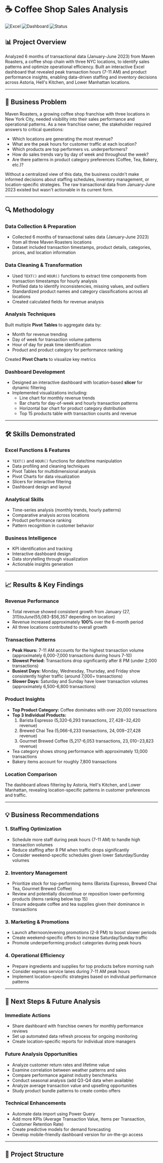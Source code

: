 # ☕ Coffee Shop Sales Analysis

![Excel](https://img.shields.io/badge/Excel-217346?style=for-the-badge&logo=microsoft-excel&logoColor=white)
![Dashboard](https://img.shields.io/badge/Dashboard-Interactive-blue?style=for-the-badge)
![Status](https://img.shields.io/badge/Status-Complete-success?style=for-the-badge)

## 📊 Project Overview

Analyzed 6 months of transactional data (January-June 2023) from Maven Roasters, a coffee shop chain with three NYC locations, to identify sales patterns and optimize operational efficiency. Built an interactive Excel dashboard that revealed peak transaction hours (7-11 AM) and product performance insights, enabling data-driven staffing and inventory decisions across Astoria, Hell's Kitchen, and Lower Manhattan locations.

---

## 🎯 Business Problem

Maven Roasters, a growing coffee shop franchise with three locations in New York City, needed visibility into their sales performance and operational patterns. As a new franchise owner, the stakeholder required answers to critical questions:

- Which locations are generating the most revenue?
- What are the peak hours for customer traffic at each location?
- Which products are top performers vs. underperformers?
- How do sales trends vary by day of week and throughout the week?
- Are there patterns in product category preferences (Coffee, Tea, Bakery, etc.)?

Without a centralized view of this data, the business couldn't make informed decisions about staffing schedules, inventory management, or location-specific strategies. The raw transactional data from January-June 2023 existed but wasn't actionable in its current form.

---

## 🔍 Methodology

### Data Collection & Preparation
- Collected 6 months of transactional sales data (January-June 2023) from all three Maven Roasters locations
- Dataset included transaction timestamps, product details, categories, prices, and location information

### Data Cleaning & Transformation
- Used `TEXT()` and `HOUR()` functions to extract time components from transaction timestamps for hourly analysis
- Profiled data to identify inconsistencies, missing values, and outliers
- Standardized product names and category classifications across all locations
- Created calculated fields for revenue analysis

### Analysis Techniques
Built multiple **Pivot Tables** to aggregate data by:
- Month for revenue trending
- Day of week for transaction volume patterns
- Hour of day for peak time identification
- Product and product category for performance ranking

Created **Pivot Charts** to visualize key metrics

### Dashboard Development
- Designed an interactive dashboard with location-based **slicer** for dynamic filtering
- Implemented visualizations including:
  - Line chart for monthly revenue trends
  - Bar charts for day-of-week and hourly transaction patterns
  - Horizontal bar chart for product category distribution
  - Top 15 products table with transaction counts and revenue

---

## 🛠️ Skills Demonstrated

### Excel Functions & Features
- `TEXT()` and `HOUR()` functions for date/time manipulation
- Data profiling and cleaning techniques
- Pivot Tables for multidimensional analysis
- Pivot Charts for data visualization
- Slicers for interactive filtering
- Dashboard design and layout

### Analytical Skills
- Time-series analysis (monthly trends, hourly patterns)
- Comparative analysis across locations
- Product performance ranking
- Pattern recognition in customer behavior

### Business Intelligence
- KPI identification and tracking
- Interactive dashboard design
- Data storytelling through visualization
- Actionable insights generation

---

## 📈 Results & Key Findings

### Revenue Performance
- Total revenue showed consistent growth from January ($27,311) to June ($55,083-$56,357 depending on location)
- Revenue increased approximately **100%** over the 6-month period
- All three locations contributed to overall growth

### Transaction Patterns
- **Peak Hours:** 7-11 AM accounts for the highest transaction volume (approximately 6,000-7,000 transactions during hours 7-10)
- **Slowest Period:** Transactions drop significantly after 8 PM (under 2,000 transactions)
- **Busiest Days:** Monday, Wednesday, Thursday, and Friday show consistently higher traffic (around 7,000+ transactions)
- **Slower Days:** Saturday and Sunday have lower transaction volumes (approximately 6,500-6,800 transactions)

### Product Insights
- **Top Product Category:** Coffee dominates with over 20,000 transactions
- **Top 3 Individual Products:**
  1. Barista Espresso (5,320-6,293 transactions, $27,428-$32,420 revenue)
  2. Brewed Chai Tea (5,066-6,233 transactions, $24,009-$27,428 revenue)
  3. Gourmet Brewed Coffee (5,217-6,053 transactions, $23,010-$23,823 revenue)
- Tea category shows strong performance with approximately 13,000 transactions
- Bakery items account for roughly 7,800 transactions

### Location Comparison
The dashboard allows filtering by Astoria, Hell's Kitchen, and Lower Manhattan, revealing location-specific patterns in customer preferences and traffic.

---

## 💡 Business Recommendations

### 1. Staffing Optimization
- Schedule more staff during peak hours (7-11 AM) to handle high transaction volumes
- Reduce staffing after 8 PM when traffic drops significantly
- Consider weekend-specific schedules given lower Saturday/Sunday volumes

### 2. Inventory Management
- Prioritize stock for top-performing items (Barista Espresso, Brewed Chai Tea, Gourmet Brewed Coffee)
- Review and potentially discontinue or reposition lower-performing products (items ranking below top 15)
- Ensure adequate coffee and tea supplies given their dominance in transactions

### 3. Marketing & Promotions
- Launch afternoon/evening promotions (2-8 PM) to boost slower periods
- Create weekend-specific offers to increase Saturday/Sunday traffic
- Promote underperforming product categories during peak hours

### 4. Operational Efficiency
- Prepare ingredients and supplies for top products before morning rush
- Consider express service lanes during 7-11 AM peak hours
- Implement location-specific strategies based on individual performance patterns

---

## 🚀 Next Steps & Future Analysis

### Immediate Actions
- Share dashboard with franchise owners for monthly performance reviews
- Set up automated data refresh process for ongoing monitoring
- Create location-specific reports for individual store managers

### Future Analysis Opportunities
- Analyze customer return rates and lifetime value
- Examine correlation between weather patterns and sales
- Compare performance against industry benchmarks
- Conduct seasonal analysis (add Q3-Q4 data when available)
- Analyze average transaction value and upselling opportunities
- Study product bundle patterns to create combo offers

### Technical Enhancements
- Automate data import using Power Query
- Add more KPIs (Average Transaction Value, Items per Transaction, Customer Retention Rate)
- Create predictive models for demand forecasting
- Develop mobile-friendly dashboard version for on-the-go access

---

## 📁 Project Structure

